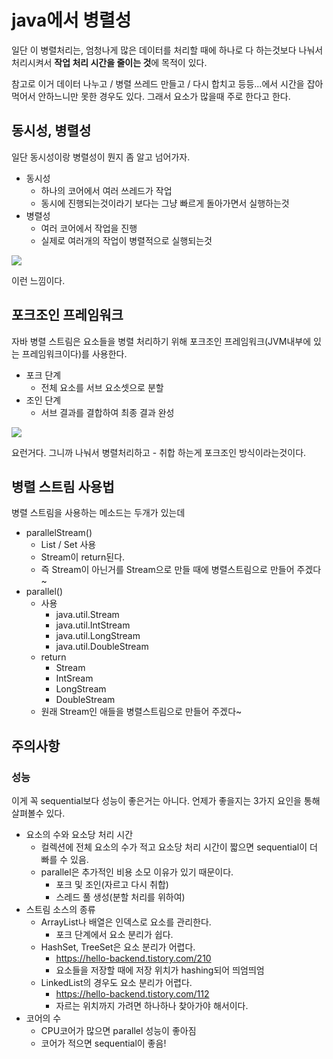 # java에서 병렬성

일단 이 병렬처리는, 엄청나게 많은 데이터를 처리할 때에 하나로 다 하는것보다 나눠서 처리시켜서 **작업 처리 시간을 줄이는 것**에 목적이 있다.

참고로 이거 데이터 나누고 / 병렬 쓰레드 만들고 / 다시 합치고 등등...에서 시간을 잡아먹어서 안하느니만 못한 경우도 있다. 
그래서 요소가 많을때 주로 한다고 한다.

## 동시성, 병렬성

일단 동시성이랑 병렬성이 뭔지 좀 알고 넘어가자.

* 동시성
    * 하나의 코어에서 여러 쓰레드가 작업
    * 동시에 진행되는것이라기 보다는 그냥 빠르게 돌아가면서 실행하는것
* 병렬성
    * 여러 코어에서 작업을 진행
    * 실제로 여러개의 작업이 병렬적으로 실행되는것

![](https://i.imgur.com/vJ28CFy.png)

이런 느낌이다.

## 포크조인 프레임워크

자바 병렬 스트림은 요소들을 병렬 처리하기 위해 포크조인 프레임워크(JVM내부에 있는 프레임워크이다)를 사용한다.

* 포크 단계
    * 전체 요소를 서브 요소셋으로 분할
* 조인 단계
    * 서브 결과를 결합하여 최종 결과 완성

![](https://i.imgur.com/YMhdJpC.png)

요런거다.
그니까 나눠서 병렬처리하고 - 취합 하는게 포크조인 방식이라는것이다.

## 병렬 스트림 사용법

병렬 스트림을 사용하는 메소드는 두개가 있는데

* parallelStream()
    * List / Set 사용
    * Stream이 return된다.
    * 즉 Stream이 아닌거를 Stream으로 만들 때에 병렬스트림으로 만들어 주겠다~
* parallel()
    * 사용
        * java.util.Stream
        * java.util.IntStream
        * java.util.LongStream
        * java.util.DoubleStream
    * return
        * Stream
        * IntSream
        * LongStream
        * DoubleStream
    * 원래 Stream인 애들을 병렬스트림으로 만들어 주겠다~

## 주의사항

### 성능

이게 꼭 sequential보다 성능이 좋은거는 아니다.
언제가 좋을지는 3가지 요인을 통해 살펴볼수 있다.

* 요소의 수와 요소당 처리 시간
    * 컬렉션에 전체 요소의 수가 적고 요소당 처리 시간이 짧으면 sequential이 더 빠를 수 있음.
    * parallel은 추가적인 비용 소모 이유가 있기 때문이다.
        * 포크 및 조인(자르고 다시 취합)
        * 스레드 풀 생성(분할 처리를 위하여)
* 스트림 소스의 종류
    * ArrayList나 배열은 인덱스로 요소를 관리한다.
        * 포크 단계에서 요소 분리가 쉽다.
    * HashSet, TreeSet은 요소 분리가 어렵다.
        * https://hello-backend.tistory.com/210
        * 요소들을 저장할 때에 저장 위치가 hashing되어 띄엄띄엄
    * LinkedList의 경우도 요소 분리가 어렵다.
        * https://hello-backend.tistory.com/112
        * 자르는 위치까지 가려면 하나하나 찾아가야 해서이다.
* 코어의 수
    * CPU코어가 많으면 parallel 성능이 좋아짐
    * 코어가 적으면 sequential이 좋음!
